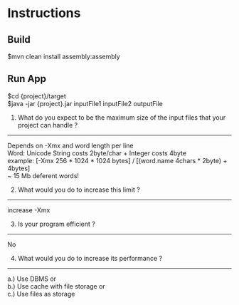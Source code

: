 Instructions
==================

Build
-----
$mvn clean install assembly:assembly

Run App
---------
$cd {project}/target <br/>
$java -jar {project}.jar inputFile1 inputFile2 outputFile


1. What do you expect to be the maximum size of the input files that your project can handle ? 
--------------------------------------------------------------------------
Depends on -Xmx and word length per line<br/>
Word: Unicode String costs 2byte/char + Integer costs 4byte <br/>
example: [-Xmx 256 * 1024 * 1024 bytes] / [(word.name 4chars * 2byte) + 4bytes] <br/>
~ 15 Mb deferent words!


2. What would you do to increase this limit ?
---------------------------------------------------
increase -Xmx


3. Is your program efficient ?
-------------------------------------------------
No


4. What would you do to increase its performance ?
------------------------------------------------------
a.) Use DBMS or <br/>
b.) Use cache with file storage or <br/>
c.) Use files as storage

